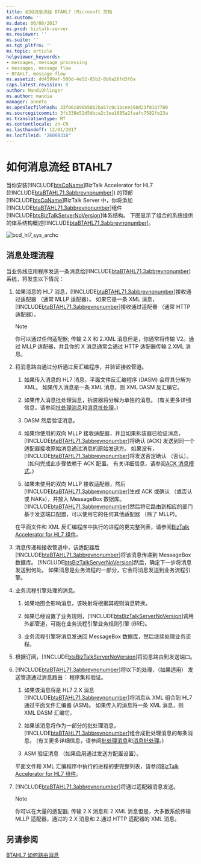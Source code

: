 ```yaml
---
title: 如何消息流经 BTAHL7 |Microsoft 文档
ms.custom: ''
ms.date: 06/08/2017
ms.prod: biztalk-server
ms.reviewer: ''
ms.suite: ''
ms.tgt_pltfrm: ''
ms.topic: article
helpviewer_keywords:
- messages, message processing
- messages, message flow
- BTAHL7, message flow
ms.assetid: dd4599af-500d-4e52-85b2-8b6a28fd3f0a
caps.latest.revision: 9
author: MandiOhlinger
ms.author: mandia
manager: anneta
ms.openlocfilehash: 33f06c896b58b2ba57c8c1bcee598d23f81b7700
ms.sourcegitcommit: 3fc338e52d5dbca2c3ea1685a2faafc7582fe23a
ms.translationtype: MT
ms.contentlocale: zh-CN
ms.lasthandoff: 12/01/2017
ms.locfileid: "26008318"
---
```

# <a name="how-messages-flow-through-btahl7"></a>如何消息流经 BTAHL7
当你安装[!INCLUDE[btsCoName](../../includes/btsconame-md.md)]BizTalk Accelerator for HL7 ([!INCLUDE[btaBTAHL71.3abbrevnonumber](../../includes/btabtahl71-3abbrevnonumber-md.md)]) 的顶部[!INCLUDE[btsCoName](../../includes/btsconame-md.md)]BizTalk Server 中，你将添加[!INCLUDE[btaBTAHL71.3abbrevnonumber](../../includes/btabtahl71-3abbrevnonumber-md.md)]组件[!INCLUDE[btsBizTalkServerNoVersion](../../includes/btsbiztalkservernoversion-md.md)]体系结构。 下图显示了组合的系统提供的体系结构概述[!INCLUDE[btaBTAHL71.3abbrevnonumber](../../includes/btabtahl71-3abbrevnonumber-md.md)]。  
  
 ![](../../adapters-and-accelerators/accelerator-hl7/media/bcd-hl7-sys-archc.gif "bcd_hl7_sys_archc")  
  
## <a name="message-processing-flow"></a>消息处理流程  
 当业务线应用程序发送一条消息给[!INCLUDE[btaBTAHL71.3abbrevnonumber](../../includes/btabtahl71-3abbrevnonumber-md.md)]系统，将发生以下情况：  
  
1.  如果消息的 HL7 消息，[!INCLUDE[btaBTAHL71.3abbrevnonumber](../../includes/btabtahl71-3abbrevnonumber-md.md)]接收通过适配器 （通常 MLLP 适配器）。 如果它是一条 XML 消息，[!INCLUDE[btaBTAHL71.3abbrevnonumber](../../includes/btabtahl71-3abbrevnonumber-md.md)]接收通过适配器 （通常 HTTP 适配器）。  
  
    > [!NOTE]
    >  你可以通过任何适配器; 传输 2.X 和 2.XML 消息但是，你通常将传输 V2。通过 MLLP 适配器，并且你的 X 消息通常会通过 HTTP 适配器传输 2.XML 消息。  
  
2.  将消息路由通过分析通过反汇编程序，并验证接收管道。  
  
    1.  如果传入消息的 HL7 消息，平面文件反汇编程序 (DASM) 会将其分解为 XML。 如果传入消息是一条 XML 消息，则 XML DASM 反汇编它。  
  
    2.  如果传入消息批处理消息，拆装器将分解为单独的消息。 (有关更多详细信息，请参阅[批处理消息](../../adapters-and-accelerators/accelerator-hl7/batch-message-processing.md)和[消息批处理](../../adapters-and-accelerators/accelerator-hl7/message-batching.md)。)  
  
    3.  DASM 然后验证消息。  
  
    4.  如果你使用的双向 MLLP 接收适配器，并且如果拆装器已验证消息，[!INCLUDE[btaBTAHL71.3abbrevnonumber](../../includes/btabtahl71-3abbrevnonumber-md.md)]将确认 (ACK) 发送到同一个适配器接收原始消息通过消息的原始发送方。 如果没有，[!INCLUDE[btaBTAHL71.3abbrevnonumber](../../includes/btabtahl71-3abbrevnonumber-md.md)]将发送否定确认 （否认）。 （如何完成此步骤依赖于 ACK 配置。 有关详细信息，请参阅[ACK 消息模式](../../adapters-and-accelerators/accelerator-hl7/ack-message-modes.md)。)  
  
    5.  如果未使用的双向 MLLP 接收适配器，然后[!INCLUDE[btaBTAHL71.3abbrevnonumber](../../includes/btabtahl71-3abbrevnonumber-md.md)]生成 ACK 或确认 （或否认或 NAKs），并放入 MessageBox 数据库。 [!INCLUDE[btaBTAHL71.3abbrevnonumber](../../includes/btabtahl71-3abbrevnonumber-md.md)]然后将它路由到相应的部门基于发送端口配置，可以使用它的任何其他适配器 （除了 MLLP)。  
  
     在平面文件和 XML 反汇编程序中执行的进程的更完整列表，请参阅[BizTalk Accelerator for HL7 组件](../../adapters-and-accelerators/accelerator-hl7/biztalk-accelerator-for-hl7-components.md)。  
  
3.  消息传递和接收管道中，该适配器后[!INCLUDE[btaBTAHL71.3abbrevnonumber](../../includes/btabtahl71-3abbrevnonumber-md.md)]将该消息传递到 MessageBox 数据库。 [!INCLUDE[btsBizTalkServerNoVersion](../../includes/btsbiztalkservernoversion-md.md)]然后，确定下一步将消息发送到何处。 如果消息是业务流程的一部分，它会将消息发送到业务流程引擎。  
  
4.  业务流程引擎处理的消息。  
  
    1.  如果地图会影响消息，该映射将根据其规则消息转换。  
  
    2.  如果已经设置了业务规则，[!INCLUDE[btsBizTalkServerNoVersion](../../includes/btsbiztalkservernoversion-md.md)]调用外部管道，可能在业务流程引擎业务规则引擎 (BRE)。  
  
    3.  业务流程引擎将消息发送回 MessageBox 数据库，然后继续处理业务流程。  
  
5.  根据订阅，[!INCLUDE[btsBizTalkServerNoVersion](../../includes/btsbiztalkservernoversion-md.md)]将消息路由到发送端口。  
  
6.  [!INCLUDE[btaBTAHL71.3abbrevnonumber](../../includes/btabtahl71-3abbrevnonumber-md.md)]将以下的处理，（如果适用） 发送管道通过消息路由： 程序集和验证。  
  
    1.  如果该消息将是 HL7 2.X 消息[!INCLUDE[btaBTAHL71.3abbrevnonumber](../../includes/btabtahl71-3abbrevnonumber-md.md)]将消息从 XML 组合到 HL7 通过平面文件汇编器 (ASM)。 如果传入的消息将一条 XML 消息，则 XML DASM 汇编它。  
  
    2.  如果该消息将作为一部分的批处理消息，[!INCLUDE[btaBTAHL71.3abbrevnonumber](../../includes/btabtahl71-3abbrevnonumber-md.md)]组合成批处理消息的每条消息。 (有关更多详细信息，请参阅[批处理消息](../../adapters-and-accelerators/accelerator-hl7/batch-message-processing.md)和[消息批处理](../../adapters-and-accelerators/accelerator-hl7/message-batching.md)。)  
  
    3.  ASM 验证消息 （如果启用通过发送方配置设置）。  
  
     平面文件和 XML 汇编程序中执行的进程的更完整列表，请参阅[BizTalk Accelerator for HL7 组件](../../adapters-and-accelerators/accelerator-hl7/biztalk-accelerator-for-hl7-components.md)。  
  
7.  [!INCLUDE[btaBTAHL71.3abbrevnonumber](../../includes/btabtahl71-3abbrevnonumber-md.md)]将通过适配器消息发送。  
  
    > [!NOTE]
    >  你可以在大量的适配器; 传输 2.X 消息和 2.XML 消息但是，大多数系统传输 MLLP 适配器，通过的 2.X 消息和 2.通过 HTTP 适配器的 XML 消息。  
  
## <a name="see-also"></a>另请参阅  
 [BTAHL7 如何路由消息](../../adapters-and-accelerators/accelerator-hl7/how-btahl7-routes-messages.md)